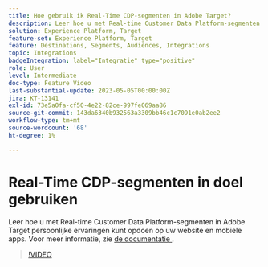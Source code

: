 ```yaml
---
title: Hoe gebruik ik Real-Time CDP-segmenten in Adobe Target?
description: Leer hoe u met Real-time Customer Data Platform-segmenten in Adobe Target persoonlijke ervaringen kunt opdoen op uw website en mobiele apps.
solution: Experience Platform, Target
feature-set: Experience Platform, Target
feature: Destinations, Segments, Audiences, Integrations
topic: Integrations
badgeIntegration: label="Integratie" type="positive"
role: User
level: Intermediate
doc-type: Feature Video
last-substantial-update: 2023-05-05T00:00:00Z
jira: KT-13141
exl-id: 73e5a0fa-cf50-4e22-82ce-997fe069aa86
source-git-commit: 143da6340b932563a3309bb46c1c7091e0ab2ee2
workflow-type: tm+mt
source-wordcount: '68'
ht-degree: 1%

---
```


# Real-Time CDP-segmenten in doel gebruiken

Leer hoe u met Real-time Customer Data Platform-segmenten in Adobe Target persoonlijke ervaringen kunt opdoen op uw website en mobiele apps. Voor meer informatie, zie [ de documentatie ](https://experienceleague.adobe.com/docs/target/using/integrate/integrating-with-rtcdp.html).

>[!VIDEO](https://video.tv.adobe.com/v/3419149/?learn=on)
